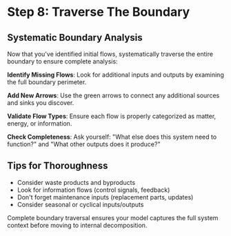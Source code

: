 # Step 8: Traverse The Boundary

## Systematic Boundary Analysis

Now that you've identified initial flows, systematically traverse the entire boundary to ensure complete analysis:

**Identify Missing Flows**: Look for additional inputs and outputs by examining the full boundary perimeter.

**Add New Arrows**: Use the green arrows to connect any additional sources and sinks you discover.

**Validate Flow Types**: Ensure each flow is properly categorized as matter, energy, or information.

**Check Completeness**: Ask yourself: "What else does this system need to function?" and "What other outputs does it produce?"

## Tips for Thoroughness

- Consider waste products and byproducts
- Look for information flows (control signals, feedback)
- Don't forget maintenance inputs (replacement parts, updates)
- Consider seasonal or cyclical inputs/outputs

Complete boundary traversal ensures your model captures the full system context before moving to internal decomposition.
